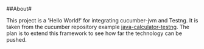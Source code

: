 ##About#

This project is a 'Hello World!' for integrating cucumber-jvm and Testng.  It is taken from the
cucumber repository example [java-calculator-testng](https://github.com/cucumber/cucumber-jvm/tree/master/examples/java-calculator-testng). The plan is to extend this framework to see how far the technology can be pushed.
